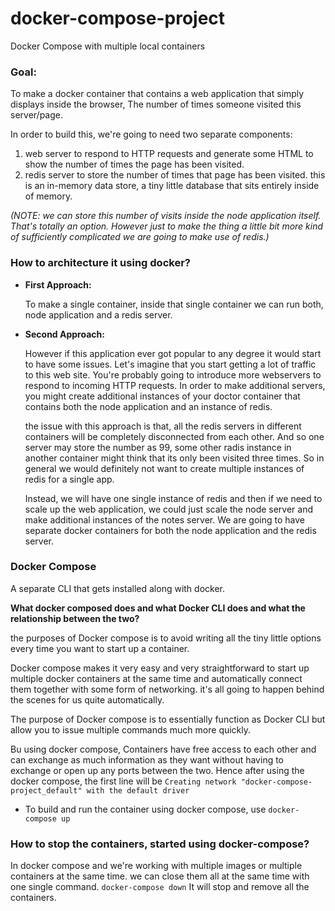 # docker-compose-project
Docker Compose with multiple local containers

### Goal:
To make a docker container that contains a web application that simply displays inside the browser, The number of times someone  visited this server/page.

In order to build this, we're going to need two separate components:
1.  web server to respond to HTTP requests and generate some HTML to show the number of times the page has been visited.
2.  redis server to store the number of times that page has been visited. this is an in-memory data store, a tiny little database that sits entirely inside of memory.

_(NOTE: we can store this number of visits inside the node application itself. That's totally an option. However just to make the thing a little bit more kind of sufficiently complicated we are going to make use of redis.)_

### How to architecture it using docker?
* __First Approach:__

  To make a single container, inside that single container we can run both, node application and a redis server.
  
* __Second Approach:__

  However if this application ever got popular to any degree it would start to have some issues. Let's imagine that you start getting a lot of traffic to this web site. You're probably going to introduce more webservers to respond to incoming HTTP requests. In order to make additional servers, you might create additional instances of your doctor container that contains both the node application and an instance of redis.
  
  the issue with this approach is that, all the redis servers in different containers will be completely disconnected from each other. And so one server may store the number as 99, some other radis instance in another container might think that its only been visited three times. So in general we would definitely not want to create multiple instances of redis for a single app.
  
  Instead, we will have one single instance of redis and then if we need to scale up the web application, we could just scale the node server and make additional instances of the notes server. We are going to have separate docker containers for both the node application and the redis server.


### Docker Compose
  A separate CLI that gets installed along with docker.
  
  __What docker composed does and what Docker CLI does and what the relationship between the two?__
    
  the purposes of Docker compose is to avoid writing all the tiny little options every time you want to start up a container.

  Docker compose makes it very easy and very straightforward to start up multiple docker containers at the same time and automatically connect them together with some form of networking. it's all going to happen behind the scenes for us quite automatically.

  The purpose of Docker compose is to essentially function as Docker CLI but allow you to issue multiple commands much more quickly.

  Bu using docker compose, Containers have free access to each other and can exchange as much information as they want without having to exchange or open up any ports between the two. Hence after using the docker compose, the first line will be `Creating network "docker-compose-project_default" with the default driver` 

* To build and run the container using docker compose, use
  `docker-compose up`

### How to stop the containers, started using docker-compose?
  In docker compose and we're working with multiple images or multiple containers at the same time. we can close them all at the same time with one single command.
  `docker-compose down`
  It will stop and remove all the containers.


